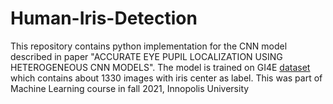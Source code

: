 # Human-Iris-Detection
This repository contains python implementation for the CNN model described in paper "ACCURATE EYE PUPIL LOCALIZATION USING HETEROGENEOUS CNN MODELS". The model is trained on GI4E [dataset](https://www.unavarra.es/gi4e/databases/gi4e/) which contains about 1330 images with iris center as label. This was part of Machine Learning course in fall 2021, Innopolis University

